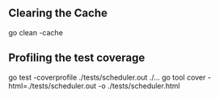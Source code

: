 ## Clearing the Cache
go clean -cache

## Profiling the test coverage
go test -coverprofile ./tests/scheduler.out ./...
go tool cover -html=./tests/scheduler.out -o ./tests/scheduler.html
